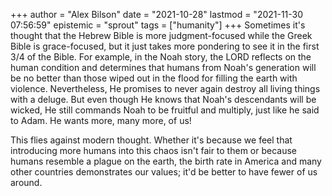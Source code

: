 +++
author = "Alex Bilson"
date = "2021-10-28"
lastmod = "2021-11-30 07:56:59"
epistemic = "sprout"
tags = ["humanity"]
+++
Sometimes it's thought that the Hebrew Bible is more judgment-focused while the Greek Bible is grace-focused, but it just takes more pondering to see it in the first 3/4 of the Bible. For example, in the Noah story, the LORD reflects on the human condition and determines that humans from Noah's generation will be no better than those wiped out in the flood for filling the earth with violence. Nevertheless, He promises to never again destroy all living things with a deluge. But even though He knows that Noah's descendants will be wicked, He still commands Noah to be fruitful and multiply, just like he said to Adam. He wants more, many more, of us!

This flies against modern thought. Whether it's because we feel that introducing more humans into this chaos isn't fair to them or because humans resemble a plague on the earth, the birth rate in America and many other countries demonstrates our values; it'd be better to have fewer of us around.
